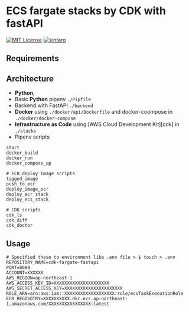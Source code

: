 # ECS fargate stacks by CDK with fastAPI

[![MIT License](https://badgen.now.sh/badge/License/MIT/blue)](https://github.com/sintaro/CDK_ECSFargate_FastAPI/blob/master/LICENSE.md)
[![sintaro](https://badgen.now.sh/badge/by/sintaro/purple)](https://github.com/sintaro)


## Requirements


## Architecture

- **Python**,
- Basic **Python** pipenv  `./Pipfile`
- Backend with FastAPI `./backend`
- **Docker** using `./docker/api/Dockerfile` and docker-coompose in `./docker/docker-compose`
- **Infrastructure as Code** using [AWS Cloud Development Kit][cdk] in `./stacks`
- Pipenv scripts 

``` text:Pipfile
start
docker_build
docker_run
docker_compose_up

# ECR deploy image scripts
tagged_image
push_to_ecr
deploy_image_ecr
deploy_ecr_stack
deploy_ecs_stack

# CDK scripts
cdk_ls
cdk_diff
cdk_doctor
```

## Usage



``` 
# Specified these to environment like .env file > $ touch > .env
REPOSITORY_NAME=cdk-fargate-fastapi
PORT=8080
ACCOUNT=XXXXXX
AWS_REGION=ap-northeast-1
AWS_ACCESS_KEY_ID=XXXXXXXXXXXXXXXXXXXXX
AWS_SECRET_ACCESS_KEY=XXXXXXXXXXXXXXXXXXXXXX
ROLE_ARN=arn:aws:iam::XXXXXXXXXXXXXXXXXXX:role/ecsTaskExecutionRole
ECR_REGISOTRY=XXXXXXXXXX.dkr.ecr.ap-northeast-1.amazonaws.com/XXXXXXXXXXXXXXXX:latest

```
